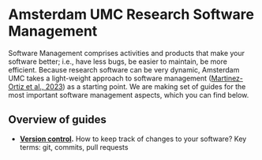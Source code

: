# Amsterdam UMC Research Software Management 
Software Management comprises activities and products that make your software better; i.e., have less bugs, be easier to maintain, be more efficient. Because research software can be very dynamic, Amsterdam UMC takes a light-weight approach to software management ([Martinez-Ortiz et al., 2023](https://doi.org/10.5281/zenodo.7589725)) as a starting point. We are making set of guides for the most important software management aspects, which you can find below.

## Overview of guides
* **[Version control](version-control.md).** How to keep track of changes to your software? Key terms: git, commits, pull requests
